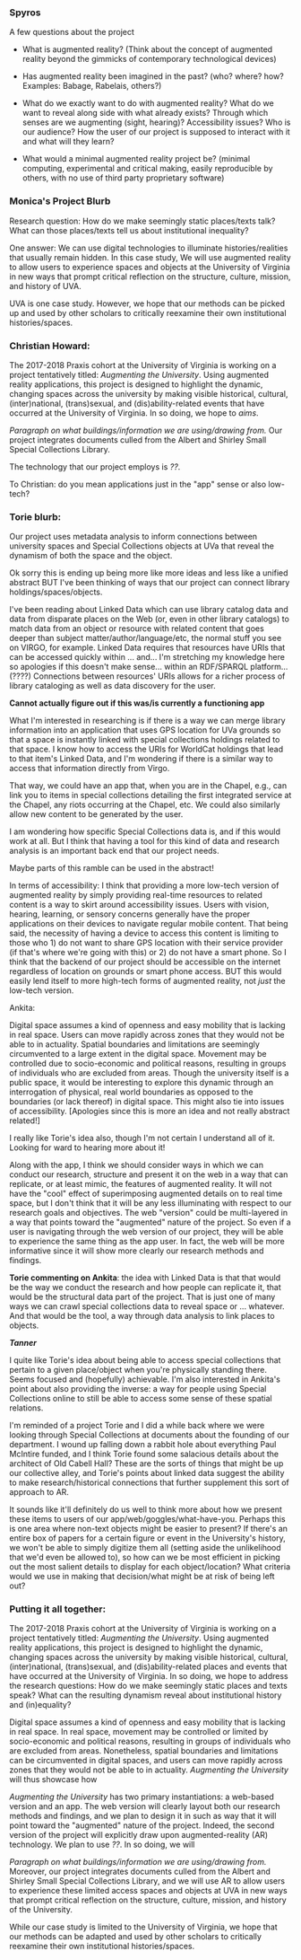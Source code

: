 ### Spyros
A few questions about the project
- What is augmented reality? (Think about the concept of augmented reality beyond the gimmicks of contemporary technological devices)  

- Has augmented reality been imagined in the past? (who? where? how? Examples: Babage, Rabelais, others?)

- What do we exactly want to do with augmented reality? What do we want to reveal along side with what already exists? Through which senses are we augmenting (sight, hearing)? Accessibility issues? Who is our audience? How the user of our project is supposed to interact with it and what will they learn?

- What would a minimal augmented reality project be? (minimal computing, experimental and critical making, easily reproducible by others, with no use of third party proprietary software)



### Monica's Project Blurb

Research question: How do we make seemingly static places/texts talk? What can those places/texts tell us about institutional inequality?

One answer: We can use digital technologies to illuminate histories/realities that usually remain hidden. In this case study, We will use augmented reality to allow users to experience spaces and objects at the University of Virginia in new ways that prompt critical reflection on the structure, culture, mission, and history of UVA.

UVA is one case study. However, we hope that our methods can be picked up and used by other scholars to critically reexamine their own institutional histories/spaces.

### Christian Howard:

The 2017-2018 Praxis cohort at the University of Virginia is working on a project tentatively titled: *Augmenting the University*. Using augmented reality applications, this project is designed to highlight the dynamic, changing spaces across the university by making visible historical, cultural, (inter)national, (trans)sexual, and (dis)ability-related events that have occurred at the University of Virginia. In so doing, we hope to *aims*.

*Paragraph on what buildings/information we are using/drawing from.*
Our project integrates documents culled from the Albert and Shirley Small Special Collections Library.

The technology that our project employs is *??*.

To Christian: do you mean applications just in the "app" sense or also low-tech?

### Torie blurb:
Our project uses metadata analysis to inform connections between university spaces and Special Collections objects at UVa that reveal the dynamism of both the space and the object.

Ok sorry this is ending up being more like more ideas and less like a unified abstract BUT I've been thinking of ways that our project can connect library holdings/spaces/objects.

I've been reading about Linked Data which can use library catalog data and data from disparate places on the Web (or, even in other library catalogs) to match data from an object or resource with related content that goes deeper than subject matter/author/language/etc, the normal stuff you see on VIRGO, for example. Linked Data requires that resources have URIs that can be accessed quickly within ... and... I'm stretching my knowledge here so apologies if this doesn't make sense... within an RDF/SPARQL platform... (????) Connections between resources'  URIs allows for a richer process of library cataloging as well as data discovery for the user.

**Cannot actually figure out if this was/is currently a functioning app**

What I'm interested in researching is if there is a way we can merge library information into an application that uses GPS location for UVa grounds so that a space is instantly linked with special collections holdings related to that space. I know how to access the URIs for WorldCat holdings that lead to that item's Linked Data, and I'm wondering if there is a similar way to access that information directly from Virgo.

That way, we could have an app that, when you are in the Chapel, e.g., can link you to items in special collections detailing the first integrated service at the Chapel, any riots occurring at the Chapel, etc. We could also similarly allow new content to be generated by the user.

I am wondering how specific Special Collections data is, and if this would work at all. But I think that having a tool for this kind of data and research analysis is an important back end that our project needs.

Maybe parts of this ramble can be used in the abstract!

In terms of accessibility: I think that providing a more low-tech version of augmented reality by simply providing real-time resources to related content is a way to skirt around accessibility issues. Users with vision, hearing, learning, or sensory concerns generally have the proper applications on their devices to navigate regular mobile content. That being said, the necessity of having a device to access this content is limiting to those who 1) do not want to share GPS location with their service provider (if that's where we're going with this) or 2) do not have a smart phone. So I think that the backend of our project should be accessible on the internet regardless of location on grounds or smart phone access. BUT this would easily lend itself to more high-tech forms of augmented reality, not *just* the low-tech version.

Ankita:

Digital space assumes a kind of openness and easy mobility that is lacking in real space. Users can move rapidly across zones that they would not be able to in actuality. Spatial boundaries and limitations are seemingly circumvented to a large extent in the digital space. Movement may be controlled due to socio-economic and political reasons, resulting in groups of individuals who are excluded from areas. Though the university itself is a public space, it would be interesting to explore this dynamic through an interrogation of physical, real world boundaries as opposed to the boundaries (or lack thereof) in digital space. This might also tie into issues of accessibility. [Apologies since this is more an idea and not really abstract related!]

I really like Torie's idea also, though I'm not certain I understand all of it. Looking for ward to hearing more about it!

Along with the app, I think we should consider ways in which we can conduct our research, structure and present it on the web in a way that can replicate, or at least mimic, the features of augmented reality. It will not have the "cool" effect of superimposing augmented details on to real time space, but I don't think that it will be any less illuminating with respect to our research goals and objectives. The web "version" could be multi-layered in a way that points toward the "augmented" nature of the project. So even if a user is navigating through the web version of our project, they will be able to experience the same thing as the app user. In fact, the web will be more informative since it will show more clearly our research methods and findings.


**Torie commenting on Ankita**: the idea with Linked Data is that that would be the way we conduct the research and how people can replicate it, that would be the structural data part of the project. That is just one of many ways we can crawl special collections data to reveal space or ... whatever. And that would be the tool, a way through data analysis to link places to objects. 

***Tanner***

I quite like Torie's idea about being able to access special collections that pertain to a given place/object when you're physically standing there. Seems focused and (hopefully) achievable. I'm also interested in Ankita's point about also providing the inverse: a way for people using Special Collections online to still be able to access some sense of these spatial relations.

I'm reminded of a project Torie and I did a while back where we were looking through Special Collections at documents about the founding of our department. I wound up falling down a rabbit hole about everything Paul McIntire funded, and I think Torie found some salacious details about the architect of Old Cabell Hall? These are the sorts of things that might be up our collective alley, and Torie's points about linked data suggest the ability to make research/historical connections that further supplement this sort of approach to AR.

It sounds like it'll definitely do us well to think more about how we present these items to users of our app/web/goggles/what-have-you. Perhaps this is one area where non-text objects might be easier to present? If there's an entire box of papers for a certain figure or event in the University's history, we won't be able to simply digitize them all (setting aside the unlikelihood that we'd even be allowed to), so how can we be most efficient in picking out the most salient details to display for each object/location? What criteria would we use in making that decision/what might be at risk of being left out?


### Putting it all together:

The 2017-2018 Praxis cohort at the University of Virginia is working on a project tentatively titled: *Augmenting the University*. Using augmented reality applications, this project is designed to highlight the dynamic, changing spaces across the university by making visible historical, cultural, (inter)national, (trans)sexual, and (dis)ability-related places and events that have occurred at the University of Virginia. In so doing, we hope to address the research questions: How do we make seemingly static places and texts speak? What can the resulting dynamism reveal about institutional history and (in)equality?

Digital space assumes a kind of openness and easy mobility that is lacking in real space. In real space, movement may be controlled or limited by socio-economic and political reasons, resulting in groups of individuals who are excluded from areas. Nonetheless, spatial boundaries and limitations can be circumvented in digital spaces, and users can move rapidly across zones that they would not be able to in actuality. *Augmenting the University* will thus showcase how

*Augmenting the University* has two primary instantiations: a web-based version and an app. The web version will clearly layout both our research methods and findings, and we plan to design it in such as way that it will point toward the "augmented" nature of the project. Indeed, the second version of the project will explicitly draw upon augmented-reality (AR) technology. We plan to use *??*. In so doing, we will

*Paragraph on what buildings/information we are using/drawing from.*
Moreover, our project integrates documents culled from the Albert and Shirley Small Special Collections Library, and we will use AR to allow users to experience these limited access spaces and objects at UVA in new ways that prompt critical reflection on the structure, culture, mission, and history of the University.

While our case study is limited to the University of Virginia, we hope that our methods can be adapted and used by other scholars to critically reexamine their own institutional histories/spaces.
